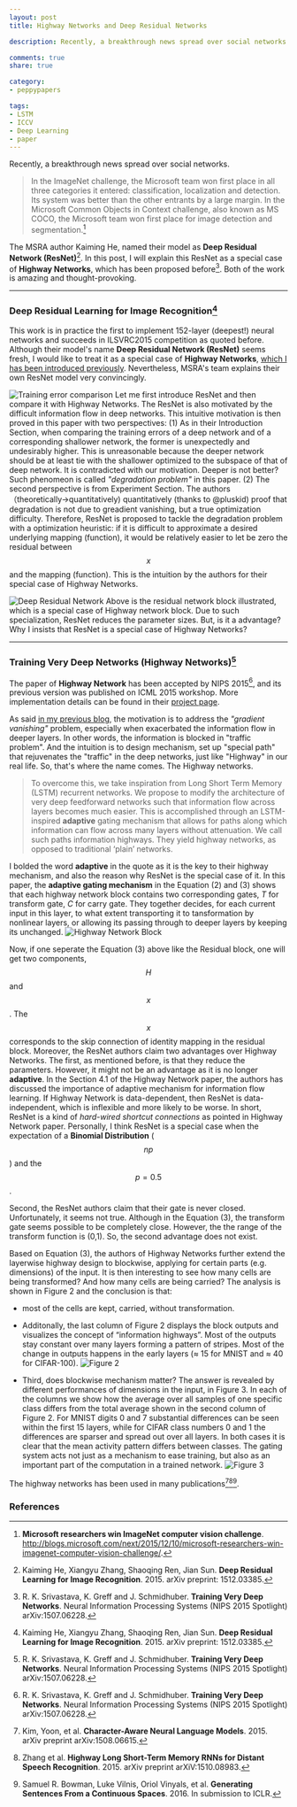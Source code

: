 ```yaml
---
layout: post
title: Highway Networks and Deep Residual Networks

description: Recently, a breakthrough news spread over social networks. In this post, I will explain this ResNet as a special case of Highway Networks, which has been proposed before. Both of the work is amazing and thought-provoking.

comments: true
share: true

category:
- peppypapers

tags:
- LSTM
- ICCV
- Deep Learning
- paper
---
```


Recently, a breakthrough news spread over social networks.

> In the ImageNet challenge, the Microsoft team won first place in all three categories it entered: classification, localization and detection. Its system was better than the other entrants by a large margin. In the Microsoft Common Objects in Context challenge, also known as MS COCO, the Microsoft team won first place for image detection and segmentation.[^1]

The MSRA author Kaiming He, named their model as **Deep Residual Network (ResNet)**[^2]. In this post, I will explain this ResNet as a special case of **Highway Networks**, which has been proposed before[^3]. Both of the work is amazing and thought-provoking.



-------------------

### Deep Residual Learning for Image Recognition[^2]

This work is in practice the first to implement 152-layer (deepest!) neural networks and succeeds in ILSVRC2015 competition as quoted before. Although their model's name **Deep Residual Network (ResNet)** seems fresh, I would like to treat it as a special case of **Highway Networks**, [which I has been introduced previously](http://yanran.li/peppypapers/2015/11/28/improving-information-flow-in-recurrent-networks.html). Nevertheless, MSRA's team explains their own ResNet model very convincingly.

![Training error comparison](/images/resnet_1.png)
Let me first introduce ResNet and then compare it with Highway Networks. The ResNet is also motivated by the difficult information flow in deep networks. This intuitive motivation is then proved in this paper with two perspectives: (1) As in their Introduction Section, when comparing the training errors of a deep network and of a corresponding shallower network, the former is unexpectedly and undesirably higher. This is unreasonable because the deeper network should be at least tie with the shallower optimized to the subspace of that of deep network. It is contradicted with our motivation. Deeper is not better? Such phenomeon is called *"degradation problem"* in this paper. (2) The second perspective is from Experiment Section. The authors （theoretically->quantitatively) quantitatively (thanks to @pluskid) proof that degradation is not due to greadient vanishing, but a true optimization difficulty. Therefore, ResNet is proposed to tackle the degradation problem with a optimization heuristic: if it is difficult to approximate a desired underlying mapping (function), it would be relatively easier to let be zero the residual between $$x$$ and the mapping (function). This is the intuition by the authors for their special case of Highway Networks.

![Deep Residual Network](/images/resnet_2.png)
Above is the residual network block illustrated, which is a special case of Highway network block. Due to such specialization, ResNet reduces the parameter sizes. But, is it a advantage? Why I insists that ResNet is a special case of Highway Networks? 

---------------------------- 

### Training Very Deep Networks (Highway Networks)[^3]

The paper of **Highway Network** has been accepted by NIPS 2015[^3], and its previous version was published  on ICML 2015 workshop. More implementation details can be found in their [project page](http://people.idsia.ch/~rupesh/very_deep_learning/).

As said [in my previous blog](http://yanran.li/peppypapers/2015/11/28/improving-information-flow-in-recurrent-networks.html), the motivation is to address the *"gradient vanishing"* problem, especially when exacerbated the information flow in deeper layers. In other words, the information is blocked in "traffic problem". And the intuition is to design mechanism, set up "special path" that rejuvenates the "traffic" in the deep networks, just like "Highway" in our real life. So, that's where the name comes. The Highway networks.

> To overcome this, we take inspiration from Long Short Term Memory (LSTM) recurrent networks. We propose to modify the architecture of very deep feedforward networks such that information flow across layers becomes much easier. This is accomplished through an LSTM-inspired **adaptive** gating mechanism that allows for paths along which information can flow across many layers without attenuation. We call such paths information highways. They yield highway networks, as opposed to traditional ‘plain’ networks.

I bolded the word **adaptive** in the quote as it is the key to their highway mechanism, and also the reason why ResNet is the special case of it. In this paper, the **adaptive gating mechanism** in the Equation (2) and (3) shows that each highway network block contains two corresponding gates, *T* for transform gate, *C* for carry gate. They together decides, for each current input in this layer, to what extent transporting it to tansformation by nonlinear layers, or allowing its passing through to deeper layers by keeping its unchanged. ![Highway Network Block](/images/resnet_3.png)

Now, if one seperate the Equation (3) above like the Residual block, one will get two components, $$H$$ and $$x$$. The $$x$$ corresponds to the skip connection of identity mapping in the residual block. Moreover, the ResNet authors claim two advantages over Highway Networks. The first, as mentioned before, is that they reduce the parameters. However, it might not be an advantage as it is no longer **adaptive**. In the Section 4.1 of the Highway Network paper, the authors has discussed the importance of adaptive mechanism for information flow learning. If Highway Network is data-dependent, then ResNet is data-independent, which is inflexible and more likely to be worse. In short, ResNet is a kind of *hard-wired shortcut connections* as pointed in Highway Network paper. Personally, I think ResNet is a special case when the expectation of a **Binomial Distribution** ($$np$$) and the $$p=0.5$$.

Second, the ResNet authors claim that their gate is never closed. Unfortunately, it seems not true. Although in the Equation (3), the transform gate seems possible to be completely close. However, the the range of the transform function is (0,1). So, the second advantage does not exist.

Based on Equation (3), the authors of Highway Networks further extend the layerwise highway design to blockwise, applying for certain parts (e.g. dimensions) of the input. It is then interesting to see how many cells are being transformed? And how many cells are being carried? The analysis is shown in Figure 2 and the conclusion is that:

- most of the cells are kept, carried, without transformation. 

- Additonally, the last column of Figure 2 displays the block outputs and visualizes the concept of “information highways”. Most of the outputs stay constant over many layers forming a pattern of stripes. Most of the change in outputs happens in the early layers (≈ 15 for MNIST and ≈ 40 for CIFAR-100).
	![Figure 2](/images/infoflow_1.png)

-  Third, does blockwise mechanism matter? The answer is revealed by different performances of dimensions in the input, in Figure 3. In each of the columns we show how the average over all samples of one specific class differs from the total average shown in the second column of Figure 2. For MNIST digits 0 and 7 substantial differences can be seen within the first 15 layers, while for CIFAR class numbers 0 and 1 the differences are sparser and spread out over all layers. In both cases it is clear that the mean activity pattern differs between classes. The gating system acts not just as a mechanism to ease training, but also as an important part of the computation in a trained network.
	![Figure 3](/images/infoflow_2.png)

The highway networks has been used in many publications[^4][^5][^6].



### References
[^1]: **Microsoft researchers win ImageNet computer vision challenge**. http://blogs.microsoft.com/next/2015/12/10/microsoft-researchers-win-imagenet-computer-vision-challenge/.
[^2]: Kaiming He, Xiangyu Zhang, Shaoqing Ren, Jian Sun. **Deep Residual Learning for Image Recognition**. 2015. arXiv preprint: 1512.03385. 
[^3]: R. K. Srivastava, K. Greff and J. Schmidhuber. **Training Very Deep Networks**. Neural Information Processing Systems (NIPS 2015 Spotlight) arXiv:1507.06228.
[^4]: Kim, Yoon, et al. **Character-Aware Neural Language Models**. 2015. arXiv preprint arXiv:1508.06615.
[^5]: Zhang et al. **Highway Long Short-Term Memory RNNs for Distant Speech Recognition**. 2015. arXiv preprint arXiV:1510.08983.
[^6]: Samuel R. Bowman, Luke Vilnis, Oriol Vinyals, et al. **Generating Sentences From a Continuous Spaces**. 2016. In submission to ICLR.

